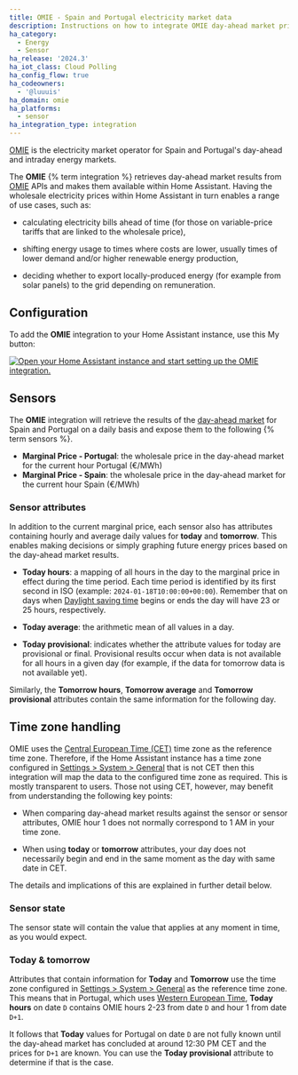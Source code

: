 ```yaml
---
title: OMIE - Spain and Portugal electricity market data
description: Instructions on how to integrate OMIE day-ahead market prices within Home Assistant.
ha_category:
  - Energy
  - Sensor
ha_release: '2024.3'
ha_iot_class: Cloud Polling
ha_config_flow: true
ha_codeowners:
  - '@luuuis'
ha_domain: omie
ha_platforms:
  - sensor
ha_integration_type: integration
---
```


[OMIE](https://www.omie.es/en) is the electricity market operator for Spain and Portugal's day-ahead and
intraday energy markets.

The **OMIE** {% term integration %} retrieves day-ahead market results from [OMIE](https://www.omie.es/en) APIs
 and makes them available within Home Assistant. Having the wholesale electricity prices within Home Assistant
 in turn enables a range of use cases, such as:

- calculating electricity bills ahead of time (for those on variable-price tariffs that are linked
  to the wholesale price),

- shifting energy usage to times where costs are lower, usually times of lower demand and/or
  higher renewable energy production,

- deciding whether to export locally-produced energy (for example from solar panels) to the grid
  depending on remuneration.


## Configuration

To add the **OMIE** integration to your Home Assistant instance, use this My button:

[![Open your Home Assistant instance and start setting up the OMIE integration.](https://my.home-assistant.io/badges/config_flow_start.svg)](https://my.home-assistant.io/redirect/config_flow_start/?domain=omie)

## Sensors

The **OMIE** integration will retrieve the results of the [day-ahead market](https://www.omie.es/en/mercado-de-electricidad) for Spain and Portugal on a daily basis and expose them to the following {% term sensors %}.

- **Marginal Price - Portugal**: the wholesale price in the day-ahead market for the current hour Portugal (€/MWh)
- **Marginal Price - Spain**: the wholesale price in the day-ahead market for the current hour Spain (€/MWh)

### Sensor attributes

In addition to the current marginal price, each sensor also has attributes containing hourly and average daily values 
for **today** and **tomorrow**. This enables making decisions or simply graphing future energy prices based on the 
day-ahead market results.

- **Today hours**: a mapping of all hours in the day to the marginal price in effect during the time period.
  Each time period is identified by its first second in ISO (example: `2024-01-18T10:00:00+00:00`). Remember that 
  on days when [Daylight saving time](https://en.wikipedia.org/wiki/Daylight_saving_time) begins or ends the day will
  have 23 or 25 hours, respectively.

- **Today average**: the arithmetic mean of all values in a day.

- **Today provisional**: indicates whether the attribute values for today are provisional or final. Provisional
  results occur when data is not available for all hours in a given day (for example, if the data for tomorrow data is not
  available yet).

Similarly, the **Tomorrow hours**, **Tomorrow average** and **Tomorrow provisional** attributes contain the same
information for the following day.

## Time zone handling

OMIE uses the [Central European Time (CET)](https://en.wikipedia.org/wiki/Central_European_Time) time zone as the 
reference time zone. Therefore, if the Home Assistant instance has a time zone configured in [Settings > System > General](https://my.home-assistant.io/redirect/general) that is not CET then this integration will map the data to the configured time zone as 
required. This is mostly transparent to users. Those not using CET, however, may benefit from understanding the following
key points:

- When comparing day-ahead market results against the sensor or sensor attributes, OMIE hour 1 does not normally
  correspond to 1 AM in your time zone.

- When using **today** or **tomorrow** attributes, your day does not necessarily begin and end in the same moment as
  the day with same date in CET.

The details and implications of this are explained in further detail below.

### Sensor state

The sensor state will contain the value that applies at any moment in time, as you would expect.
 
### Today & tomorrow

Attributes that contain information for **Today** and **Tomorrow** use the time zone configured in [Settings > System > General](https://my.home-assistant.io/redirect/general) as the reference time zone. This means that in Portugal, which uses [Western European Time](https://en.wikipedia.org/wiki/Western_European_Time), **Today hours** on date `D` contains OMIE hours 2-23 from date `D` and hour 1 from date `D+1`.

It follows that **Today** values for Portugal on date `D` are not fully known until the day-ahead market has concluded at
around 12:30 PM CET and the prices for `D+1` are known. You can use the **Today provisional** attribute to determine if that is the case.
